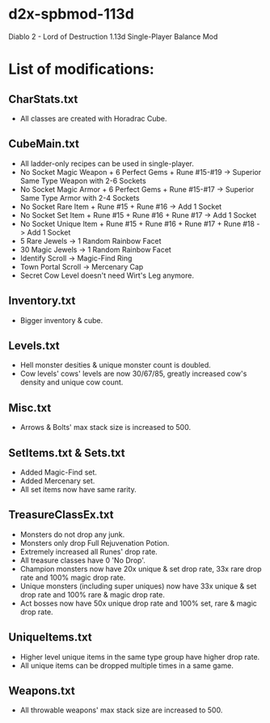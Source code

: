 # d2x-spbmod-113d
Diablo 2 - Lord of Destruction 1.13d Single-Player Balance Mod

# List of modifications:
## CharStats.txt
- All classes are created with Horadrac Cube.
## CubeMain.txt
- All ladder-only recipes can be used in single-player.
- No Socket Magic Weapon + 6 Perfect Gems + Rune #15-#19 -> Superior Same Type Weapon with 2-6 Sockets
- No Socket Magic Armor + 6 Perfect Gems + Rune #15-#17 -> Superior Same Type Armor with 2-4 Sockets
- No Socket Rare Item + Rune #15 + Rune #16 -> Add 1 Socket
- No Socket Set Item + Rune #15 + Rune #16 + Rune #17 -> Add 1 Socket
- No Socket Unique Item + Rune #15 + Rune #16 + Rune #17 + Rune #18 -> Add 1 Socket
- 5 Rare Jewels -> 1 Random Rainbow Facet
- 30 Magic Jewels -> 1 Random Rainbow Facet
- Identify Scroll -> Magic-Find Ring
- Town Portal Scroll -> Mercenary Cap
- Secret Cow Level doesn't need Wirt's Leg anymore.
## Inventory.txt
- Bigger inventory & cube.
## Levels.txt
- Hell monster desities & unique monster count is doubled.
- Cow levels' cows' levels are now 30/67/85, greatly increased cow's density and unique cow count.
## Misc.txt
- Arrows & Bolts' max stack size is increased to 500.
## SetItems.txt & Sets.txt
- Added Magic-Find set.
- Added Mercenary set.
- All set items now have same rarity.
## TreasureClassEx.txt
- Monsters do not drop any junk.
- Monsters only drop Full Rejuvenation Potion.
- Extremely increased all Runes' drop rate.
- All treasure classes have 0 'No Drop'.
- Champion monsters now have 20x unique & set drop rate, 33x rare drop rate and 100% magic drop rate.
- Unique monsters (including super uniques) now have 33x unique & set drop rate and 100% rare & magic drop rate.
- Act bosses now have 50x unique drop rate and 100% set, rare & magic drop rate.
## UniqueItems.txt
- Higher level unique items in the same type group have higher drop rate.
- All unique items can be dropped multiple times in a same game.
## Weapons.txt
- All throwable weapons' max stack size are increased to 500.
